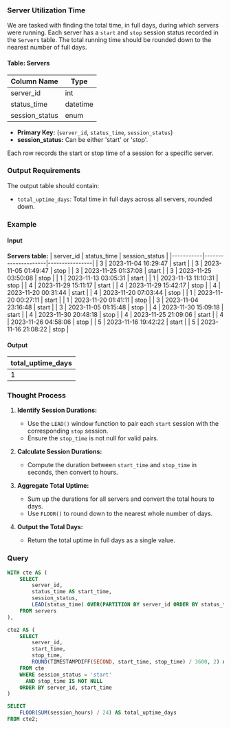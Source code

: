 ### Server Utilization Time
We are tasked with finding the total time, in full days, during which servers were running. Each server has a `start` and `stop` session status recorded in the `Servers` table. The total running time should be rounded down to the nearest number of full days.

#### Table: Servers
| Column Name    | Type     |
|----------------|----------|
| server_id      | int      |
| status_time    | datetime |
| session_status | enum     |

- **Primary Key:** (`server_id`, `status_time`, `session_status`)
- **session_status:** Can be either 'start' or 'stop'.

Each row records the start or stop time of a session for a specific server.

### Output Requirements

The output table should contain:
- `total_uptime_days`: Total time in full days across all servers, rounded down.

### Example

#### Input
**Servers table:**
| server_id | status_time         | session_status |
|-----------|---------------------|----------------|
| 3         | 2023-11-04 16:29:47 | start          |
| 3         | 2023-11-05 01:49:47 | stop           |
| 3         | 2023-11-25 01:37:08 | start          |
| 3         | 2023-11-25 03:50:08 | stop           |
| 1         | 2023-11-13 03:05:31 | start          |
| 1         | 2023-11-13 11:10:31 | stop           |
| 4         | 2023-11-29 15:11:17 | start          |
| 4         | 2023-11-29 15:42:17 | stop           |
| 4         | 2023-11-20 00:31:44 | start          |
| 4         | 2023-11-20 07:03:44 | stop           |
| 1         | 2023-11-20 00:27:11 | start          |
| 1         | 2023-11-20 01:41:11 | stop           |
| 3         | 2023-11-04 23:16:48 | start          |
| 3         | 2023-11-05 01:15:48 | stop           |
| 4         | 2023-11-30 15:09:18 | start          |
| 4         | 2023-11-30 20:48:18 | stop           |
| 4         | 2023-11-25 21:09:06 | start          |
| 4         | 2023-11-26 04:58:06 | stop           |
| 5         | 2023-11-16 19:42:22 | start          |
| 5         | 2023-11-16 21:08:22 | stop           |

#### Output
| total_uptime_days |
|-------------------|
| 1                 |

### Thought Process
1. **Identify Session Durations:**
   - Use the `LEAD()` window function to pair each `start` session with the corresponding `stop` session.
   - Ensure the `stop_time` is not null for valid pairs.

2. **Calculate Session Durations:**
   - Compute the duration between `start_time` and `stop_time` in seconds, then convert to hours.

3. **Aggregate Total Uptime:**
   - Sum up the durations for all servers and convert the total hours to days.
   - Use `FLOOR()` to round down to the nearest whole number of days.

4. **Output the Total Days:**
   - Return the total uptime in full days as a single value.

### Query
```sql
WITH cte AS (
    SELECT 
        server_id, 
        status_time AS start_time,
        session_status,
        LEAD(status_time) OVER(PARTITION BY server_id ORDER BY status_time) AS stop_time
    FROM servers
),

cte2 AS (
    SELECT 
        server_id,
        start_time,
        stop_time,
        ROUND(TIMESTAMPDIFF(SECOND, start_time, stop_time) / 3600, 2) AS session_hours
    FROM cte
    WHERE session_status = 'start'
      AND stop_time IS NOT NULL
    ORDER BY server_id, start_time
)

SELECT  
    FLOOR(SUM(session_hours) / 24) AS total_uptime_days
FROM cte2;
